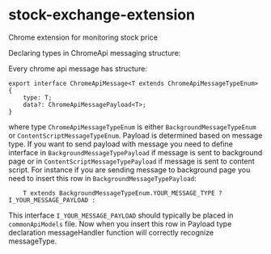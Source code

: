 # stock-exchange-extension
Chrome extension for monitoring stock price

Declaring types in ChromeApi messaging structure:

Every chrome api message has structure: 

```
export interface ChromeApiMessage<T extends ChromeApiMessageTypeEnum> {
    type: T;
    data?: ChromeApiMessagePayload<T>;
}
```

where type `ChromeApiMessageTypeEnum` is either `BackgroundMessageTypeEnum` or `ContentScriptMessageTypeEnum`. Payload is determined based on message type. If you want to send payload with message you need to define interface in `BackgroundMessageTypePayload` if message is sent to background page or in `ContentScriptMessageTypePayload` if message is sent to content script. For instance if you are sending message to background page you need to insert this row in `BackgroundMessageTypePayload`: 

```
    T extends BackgroundMessageTypeEnum.YOUR_MESSAGE_TYPE ? I_YOUR_MESSAGE_PAYLOAD :
```

This interface `I_YOUR_MESSAGE_PAYLOAD` should typically be placed in `commonApiModels` file. Now when you insert this row in Payload type declaration messageHandler function will correctly recognize messageType.
